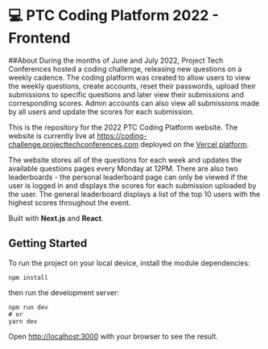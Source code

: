 # 💻 PTC Coding Platform 2022 - Frontend

##About
During the months of June and July 2022, Project Tech Conferences hosted a coding challenge, releasing new questions on a weekly cadence. The coding platform was created to allow users to view the weekly questions, create accounts, reset their passwords, upload their submissions to specific questions and later view their submissions and corresponding scores. Admin accounts can also view all submissions made by all users and update the scores for each submission.

This is the repository for the 2022 PTC Coding Platform website. The website is currently live at https://coding-challenge.projecttechconferences.com deployed on the [Vercel platform](https://vercel.com).

The website stores all of the questions for each week and updates the available questions pages every Monday at 12PM. There are also two leaderboards - the personal leaderboard page can only be viewed if the user is logged in and displays the scores for each submission uploaded by the user. The general leaderboard displays a list of the top 10 users with the highest scores throughout the event.

Built with **Next.js** and **React**.

## Getting Started

To run the project on your local device, install the module dependencies:

```
npm install
```

then run the development server:

```
npm run dev
# or
yarn dev
```

Open [http://localhost:3000](http://localhost:3000) with your browser to see the result.

